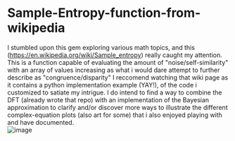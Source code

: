 # Sample-Entropy-function-from-wikipedia
I stumbled upon this gem exploring various math topics, and this (https://en.wikipedia.org/wiki/Sample_entropy) really caught my attention. 
This is a function capable of evaluating the amount of "noise/self-similarity" with an array of values increasing 
as what i would dare attempt to further describe as "congruence/disparity" I reccomend watching that wiki page as it contains a python implementation example (YAY!),
of the code i customized to satiate my intrigue. I do intend to find a way to combine the DFT (already wrote that repo) with an implementation of 
the Bayesian approximation to clarify and/or discover more ways to illustrate the different complex-equation plots (also art for some) 
that i also enjoyed playing with and have documented.  
![image](https://user-images.githubusercontent.com/35152978/169434153-5dacdd53-506b-4f35-a127-0e0627dc8279.png)
